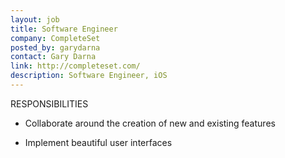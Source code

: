 ```yaml
---
layout: job
title: Software Engineer
company: CompleteSet
posted_by: garydarna
contact: Gary Darna
link: http://completeset.com/
description: Software Engineer, iOS
---
```


RESPONSIBILITIES

- Collaborate around the creation of new and existing features

- Implement beautiful user interfaces